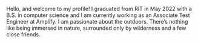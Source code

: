 Hello, and welcome to my profile!
I graduated from RIT in May 2022 with a B.S. in computer science and I am currently working as an Associate Test Engineer at Amplify.
I am passionate about the outdoors. There’s nothing like being immersed in nature, surrounded only by wilderness and a few close friends.
